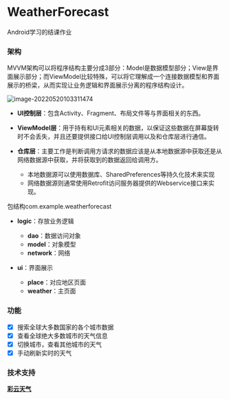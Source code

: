 # WeatherForecast
Android学习的结课作业

### 架构

MVVM架构可以将程序结构主要分成3部分：Model是数据模型部分；View是界面展示部分；而ViewModel比较特殊，可以将它理解成一个连接数据模型和界面展示的桥梁，从而实现让业务逻辑和界面展示分离的程序结构设计。

<img src="C:\Users\chaowen\AppData\Roaming\Typora\typora-user-images\image-20220520103311474.png" alt="image-20220520103311474"  />

- **UI控制层**：包含Activity、Fragment、布局文件等与界面相关的东西。

- **ViewModel层**：用于持有和UI元素相关的数据，以保证这些数据在屏幕旋转时不会丢失，并且还要提供接口给UI控制层调用以及和仓库层进行通信。

- **仓库层**：主要工作是判断调用方请求的数据应该是从本地数据源中获取还是从网络数据源中获取，并将获取到的数据返回给调用方。
  - 本地数据源可以使用数据库、SharedPreferences等持久化技术来实现
  - 网络数据源则通常使用Retrofit访问服务器提供的Webservice接口来实现。

包结构com.example.weatherforecast

- **logic**：存放业务逻辑
  - **dao**：数据访问对象
  - **model**：对象模型
  - **network**：网络

- **ui**：界面展示
  - **place**：对应地区页面
  - **weather**：主页面

### 功能

- [x] 搜索全球大多数国家的各个城市数据
- [x] 查看全球绝大多数城市的天气信息
- [x] 切换城市，查看其他城市的天气
- [x] 手动刷新实时的天气

### 技术支持

**[彩云天气](https://dashboard.caiyunapp.com/)**
